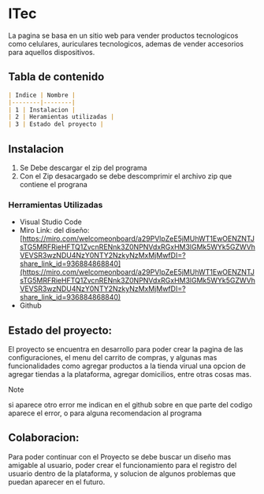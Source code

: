 # ITec

La pagina se basa en un sitio web para vender productos tecnologicos como celulares, auriculares tecnologicos, ademas de vender accesorios para aquellos dispositivos.

## Tabla de contenido
```markdown
| Indice | Nombre | 
|--------|--------|
| 1 | Instalacion | 
| 2 | Heramientas utilizadas |
| 3 | Estado del proyecto |

```


## Instalacion
1. Se Debe descargar el zip del programa
2. Con el Zip desacargado se debe descomprimir el archivo zip que contiene el prograna


### Herramientas Utilizadas

+ Visual Studio Code
+ Miro 
Link: del diseño:
[https://miro.com/welcomeonboard/a29PVlpZeE5jMUhWT1EwOENZNTJsTG5MRFRieHFTQ1ZvcnRENnk3Z0NPNVdxRGxHM3lGMk5WYk5GZWVhVEVSR3wzNDU4NzY0NTY2NzkyNzMxMjMwfDI=?share_link_id=936884868840](https://miro.com/welcomeonboard/a29PVlpZeE5jMUhWT1EwOENZNTJsTG5MRFRieHFTQ1ZvcnRENnk3Z0NPNVdxRGxHM3lGMk5WYk5GZWVhVEVSR3wzNDU4NzY0NTY2NzkyNzMxMjMwfDI=?share_link_id=936884868840)
+ Github

## Estado del proyecto:

El proyecto se encuentra en desarrollo para poder crear la pagina de las configuraciones, el menu del carrito de compras, y algunas mas funcionalidades como agregar productos a la tienda virual una opcion de agregar tiendas a la plataforma, agregar domicilios, entre otras cosas mas.

> [!NOTE]
> si aparece otro error me indican en el github sobre en que parte del codigo aparece el error, o para alguna recomendacion al programa

## Colaboracion:

Para poder continuar con el Proyecto se debe buscar un diseño mas amigable al usuario, poder crear el funcionamiento para el registro del usuario dentro de la plataforma, y solucion de algunos problemas que puedan aparecer en el futuro.
